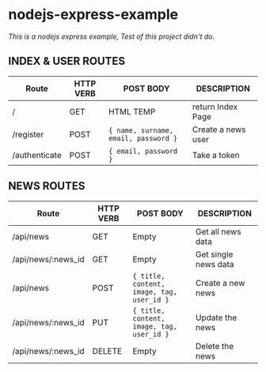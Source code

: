 # nodejs-express-example
_This is a nodejs express example, Test of this project didn't do._

## INDEX & USER ROUTES
| Route         | HTTP VERB | POST BODY                                                             | DESCRIPTION        |
|---------------|-----------|-----------------------------------------------------------------------|--------------------|
| /             | GET       | HTML TEMP                                                             | return Index Page  |
| /register     | POST      | ```{ name, surname, email, password }```                              | Create a news user |
| /authenticate | POST      | ```{ email, password }```                                             | Take a token       |


## NEWS ROUTES
| Route              | HTTP VERB | POST BODY                                     | DESCRIPTION          |
|--------------------|-----------|-----------------------------------------------|----------------------|
| /api/news          | GET       | Empty                                         | Get all news data    |
| /api/news/:news_id | GET       | Empty                                         | Get single news data |
| /api/news          | POST      | ```{ title, content, image, tag, user_id }``` | Create a new news    |
| /api/news/:news_id | PUT       | ```{ title, content, image, tag, user_id }``` | Update the news      |
| /api/news/:news_id | DELETE    | Empty                                         | Delete the news      |


